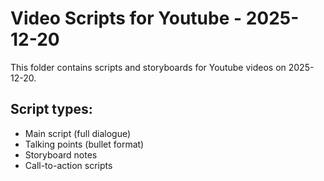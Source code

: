 # Video Scripts for Youtube - 2025-12-20

This folder contains scripts and storyboards for Youtube videos on 2025-12-20.

## Script types:
- Main script (full dialogue)
- Talking points (bullet format)
- Storyboard notes
- Call-to-action scripts
